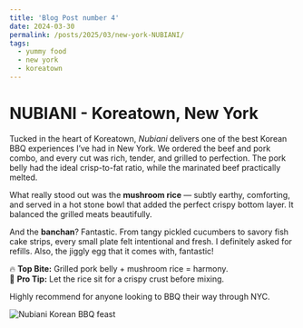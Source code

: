 ```yaml
---
title: 'Blog Post number 4'
date: 2024-03-30
permalink: /posts/2025/03/new-york-NUBIANI/
tags:
  - yummy food
  - new york
  - koreatown
---
```

NUBIANI - Koreatown, New York
======

Tucked in the heart of Koreatown, *Nubiani* delivers one of the best Korean BBQ experiences I’ve had in New York. We ordered the beef and pork combo, and every cut was rich, tender, and grilled to perfection. The pork belly had the ideal crisp-to-fat ratio, while the marinated beef practically melted.

What really stood out was the **mushroom rice** — subtly earthy, comforting, and served in a hot stone bowl that added the perfect crispy bottom layer. It balanced the grilled meats beautifully.

And the **banchan**? Fantastic. From tangy pickled cucumbers to savory fish cake strips, every small plate felt intentional and fresh. I definitely asked for refills. Also, the jiggly egg that it comes with, fantastic!

🔥 **Top Bite:** Grilled pork belly + mushroom rice = harmony.  
🥢 **Pro Tip:** Let the rice sit for a crispy crust before mixing.

Highly recommend for anyone looking to BBQ their way through NYC.

![Nubiani Korean BBQ feast](/images/kbbq.jpg)